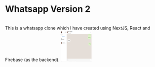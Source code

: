 # Whatsapp Version 2
<br/>
This is a whatsapp clone which I have created using NextJS, React and Firebase (as the backend).
<img src="public/whatsapp.PNG" style="height: 100px; width:100px;"/>
